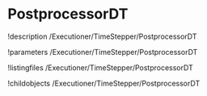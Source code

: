 <!-- MOOSE Documentation Stub: Remove this when content is added. -->

# PostprocessorDT
!description /Executioner/TimeStepper/PostprocessorDT

!parameters /Executioner/TimeStepper/PostprocessorDT

!listingfiles /Executioner/TimeStepper/PostprocessorDT

!childobjects /Executioner/TimeStepper/PostprocessorDT
